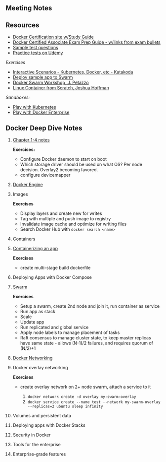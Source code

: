 ## Meeting Notes

## Resources

* [Docker Certification site w/Study Guide](https://success.docker.com/certification)
* [Docker Certified Associate Exam Prep Guide - w/links from exam bullets](https://github.com/Evalle/DCA)
* [Sample test questions](https://djitz.com/certification/https://djitz.com/certification/)
* [Practice tests on Udemy](https://www.udemy.com/docker-certified-associate-certification-2-practice-exams)

*Exercises*
* [Interactive Scenarios - Kubernetes, Docker, etc - Katakoda](https://www.katacoda.com/courses/docker)
* [Deploy sample app to Swarm](https://github.com/dockersamples/atsea-sample-shop-app)
* [Docker Swarm Workshop, J. Petazzo](https://github.com/jpetazzo/container.training)
* [Linux Container from Scratch, Joshua Hoffman](https://vimeo.com/115073286)

*Sandboxes:*
* [Play with Kubernetes](https://labs.play-with-k8s.com/)
* [Play with Docker Enterprise](https://medium.com/@marcosnils/60-seconds-away-from-docker-ee-13d7cf66713f)

## Docker Deep Dive Notes

1. [Chapter 1-4 notes](README-01-04.md)

    **Exercises:**

    - Configure Docker daemon to start on boot
    - Which storage driver should be used on what OS? Per node decision. Overlay2 becoming favored.
    - configure devicemapper

5. [Docker Engine](README-05-docker-engine.md)

6. Images

    **Exercises** 

    - Display layers and create new for writes
    - Tag with multiple and push image to registry
    - Invalidate image cache and optimize for writing files
    - Search Docker Hub with `docker search <name>`

7. Containers

8. [Containerizing an app](README-08-containerizing-an-app.md)

    **Exercises**
    
    - create multi-stage build dockerfile

9. Deploying Apps with Docker Compose

10. [Swarm](README-10-swarm.md)

    **Exercises**

    - Setup a swarm, create 2nd node and join it, run container as service
    - Run app as stack
    - Scale
    - Update app
    - Run replicated and global service
    - Apply node labels to manage placement of tasks
    - Raft consensus to manage cluster state, to keep master replicas have same state - allows (N-1)/2 failures, and requires quorum of (N/2)+1

11. [Docker Networking](README-11-network.md)

12. Docker overlay networking
    
    **Exercises**

    - create overlay network on 2+ node swarm, attach a service to it

        1. `docker network create -d overlay my-swarm-overlay`
        1. `docker service create --name test --network my-swarm-overlay --replicas=2 ubuntu sleep infinity`

13. Volumes and persistent data

14. Deploying apps with Docker Stacks

15. Security in Docker

16. Tools for the enterprise

17. Enterprise-grade features